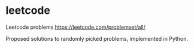 # leetcode
Leetcode problems https://leetcode.com/problemset/all/

Proposed solutions to randomly picked problems, implemented in Python.

